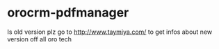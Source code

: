 # orocrm-pdfmanager
Is old version plz go to http://www.taymiya.com/ to get infos about new version off all oro tech
